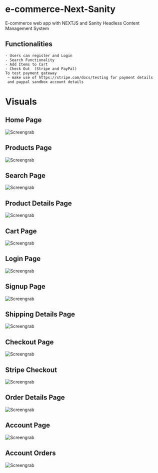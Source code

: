 # e-commerce-Next-Sanity
E-commerce web app with NEXTJS and Sanity Headless Content Management System


## Functionalities 

  ```
  - Users can register and Login
  - Search Functionality
  - Add Items to Cart
  - Check Out  (Stripe and PayPal) 
  To test payment gateway
   ~ make use of https://stripe.com/docs/testing for payment details
   and paypal sandbox account details
  ```
 # Visuals

## Home Page
![Screengrab](/screens/home.png) 

## Products Page
![Screengrab](/screens/products.png) 

## Search Page
![Screengrab](/screens/search.png) 

## Product Details Page
![Screengrab](/screens/productdetails.png) 

## Cart Page
![Screengrab](/screens/cart.png) 

## Login Page
![Screengrab](/screens/login.png) 

## Signup Page
![Screengrab](/screens/signup.png) 


## Shipping Details Page
![Screengrab](/screens/shipdetails.png) 

## Checkout Page
![Screengrab](/screens/checkout.png) 

## Stripe Checkout 
![Screengrab](/screens/stripe.png) 

## Order Details Page
![Screengrab](/screens/orderdetails.png) 

## Account Page
![Screengrab](/screens/account.png) 

## Account Orders
![Screengrab](/screens/account-orders.png) 

